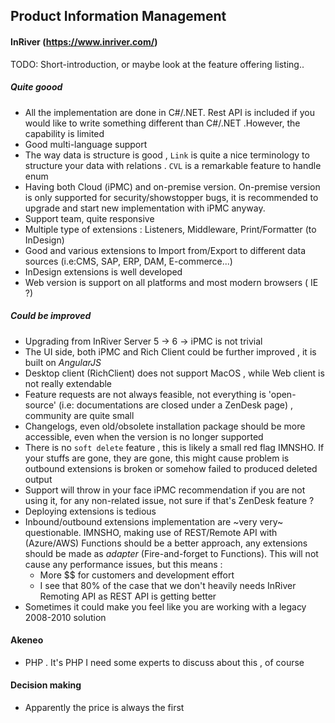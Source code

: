 ## Product Information Management


#### InRiver (https://www.inriver.com/)

TODO: Short-introduction, or maybe look at the feature offering listing..

##### Quite goood
- All the implementation are done in C#/.NET. Rest API is included if you would like to write something different than C#/.NET .However, the capability is limited
- Good multi-language support
- The way data is structure is good , `Link` is quite a nice terminology to structure your data with relations . `CVL` is a remarkable feature to handle enum
- Having both Cloud (iPMC) and on-premise version. On-premise version is only supported for security/showstopper bugs, it is recommended to upgrade and start new implementation with iPMC anyway.
- Support team, quite responsive
- Multiple type of extensions : Listeners, Middleware, Print/Formatter (to InDesign) 
- Good and various extensions to Import from/Export to different data sources (i.e:CMS, SAP, ERP, DAM, E-commerce...)
- InDesign extensions is well developed
- Web version is support on all platforms and most modern browsers ( IE ?)

##### Could be improved
- Upgrading from InRiver Server 5 -> 6 -> iPMC is not trivial
- The UI side, both iPMC and Rich Client could be further improved , it is built on *AngularJS*
- Desktop client (RichClient) does not support MacOS , while Web client is not really extendable
- Feature requests are not always feasible, not everything is 'open-source' (i.e: documentations are closed under a ZenDesk page) , community are quite small
- Changelogs, even old/obsolete installation package should be more accessible, even when the version is no longer supported
- There is no `soft delete` feature , this is likely a small red flag IMNSHO. If your stuffs are gone, they are gone, this might cause problem is outbound extensions is broken or somehow failed to produced deleted output
- Support will throw in your face iPMC recommendation if you are not using it, for any non-related issue, not sure if that's ZenDesk feature ?
- Deploying extensions is tedious
- Inbound/outbound extensions implementation are ~very very~ questionable. IMNSHO, making use of REST/Remote API with (Azure/AWS) Functions should be a better approach, any extensions should be made as *adapter* (Fire-and-forget to Functions). This will not cause any performance issues, but this means :
	-	More $$ for customers and development effort
	-	I see that 80% of the case that we don't heavily needs InRiver Remoting API as REST API is getting better
- Sometimes it could make you feel like you are working with a legacy 2008-2010 solution


#### Akeneo
- PHP . It's PHP
I need some experts to discuss about this , of course

#### Decision making
- Apparently the price is always the first 
